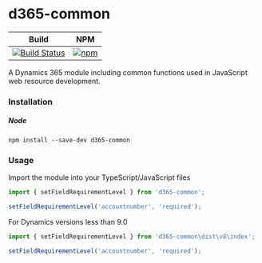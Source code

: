 # d365-common
|Build|NPM|
|-----|---|
|[![Build Status](https://dev.azure.com/derekfinlinson/GitHub/_apis/build/status/derekfinlinson.d365-common?branchName=master)](https://dev.azure.com/derekfinlinson/GitHub/_build/latest?definitionId=7&branchName=master)|[![npm](https://img.shields.io/npm/v/d365-common.svg?style=flat-square)](https://www.npmjs.com/package/d365-common)|

A Dynamics 365 module including common functions used in JavaScript web resource development.

### Installation

##### Node

```
npm install --save-dev d365-common
```
### Usage

Import the module into your TypeScript/JavaScript files

```typescript
import { setFieldRequirementLevel } from 'd365-common';

setFieldRequirementLevel('accountnumber', 'required');
```

For Dynamics versions less than 9.0

```typescript
import { setFieldRequirementLevel } from 'd365-common\dist\v8\index';

setFieldRequirementLevel('accountnumber', 'required');
```
